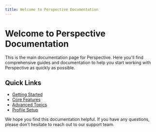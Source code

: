 ```yaml
---
title: Welcome to Perspective Documentation
---
```


# Welcome to Perspective Documentation

This is the main documentation page for Perspective. Here you'll find comprehensive guides and documentation to help you start working with Perspective as quickly as possible.

## Quick Links

- [Getting Started](/docs/getting-started)
- [Core Features](/docs/core-features)
- [Advanced Topics](/docs/advanced-topics)
- [Profile Setup](/docs/getting-started/profile-setup)

We hope you find this documentation helpful. If you have any questions, please don't hesitate to reach out to our support team.
